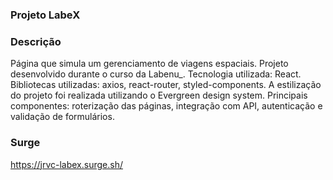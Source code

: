 ### Projeto LabeX

### Descrição
Página que simula um gerenciamento de viagens espaciais. Projeto desenvolvido durante o curso da Labenu_.
Tecnologia utilizada: React. Bibliotecas utilizadas: axios, react-router, styled-components.
A estilização do projeto foi realizada utilizando o Evergreen design system.
Principais componentes: roterização das páginas, integração com API, autenticação e validação de formulários.

### Surge

https://jrvc-labex.surge.sh/
